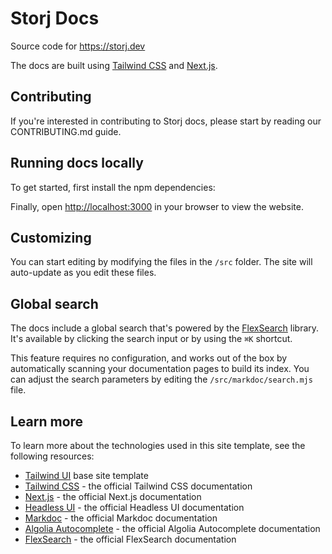 # Storj Docs

Source code for <https://storj.dev>

The docs are built using [Tailwind CSS](https://tailwindcss.com) and [Next.js](https://nextjs.org).

## Contributing

If you're interested in contributing to Storj docs, please start by reading our CONTRIBUTING.md guide.

## Running docs locally

To get started, first install the npm dependencies:




Finally, open <http://localhost:3000> in your browser to view the website.

## Customizing

You can start editing by modifying the files in the `/src` folder. The site will auto-update as you edit these files.

## Global search

The docs include a global search that's powered by the [FlexSearch](https://github.com/nextapps-de/flexsearch) library. It's available by clicking the search input or by using the `⌘K` shortcut.

This feature requires no configuration, and works out of the box by automatically scanning your documentation pages to build its index. You can adjust the search parameters by editing the `/src/markdoc/search.mjs` file.

## Learn more

To learn more about the technologies used in this site template, see the following resources:

- [Tailwind UI](https://tailwindui.com) base site template
- [Tailwind CSS](https://tailwindcss.com/docs) - the official Tailwind CSS documentation
- [Next.js](https://nextjs.org/docs) - the official Next.js documentation
- [Headless UI](https://headlessui.dev) - the official Headless UI documentation
- [Markdoc](https://markdoc.io) - the official Markdoc documentation
- [Algolia Autocomplete](https://www.algolia.com/doc/ui-libraries/autocomplete/introduction/what-is-autocomplete/) - the official Algolia Autocomplete documentation
- [FlexSearch](https://github.com/nextapps-de/flexsearch) - the official FlexSearch documentation

